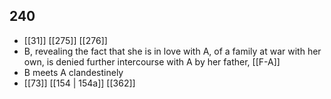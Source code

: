 ## 240
- [[31]] [[275]] [[276]] 
- B, revealing the fact that she is in love with A, of a family at war with her own, is denied further intercourse with A by her father, [[F-A]]
- B meets A clandestinely
- [[73]] [[154 | 154a]] [[362]] 

